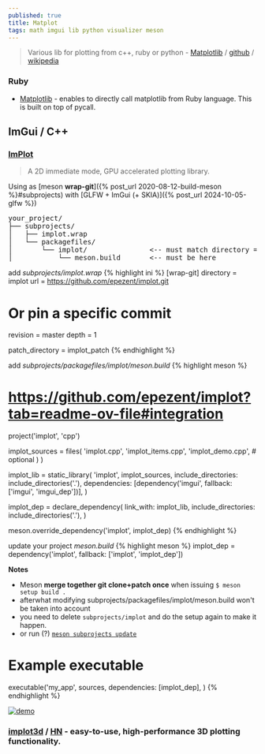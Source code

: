 ```yaml
---
published: true
title: Matplot
tags: math imgui lib python visualizer meson
---
```

> Various lib for plotting from c++, ruby or python - [Matplotlib](https://matplotlib.org/) / [github](https://github.com/matplotlib/matplotlib) / [wikipedia](https://en.wikipedia.org/wiki/Matplotlib)

### Ruby
- [Matplotlib](https://github.com/mrkn/matplotlib.rb#matplotlib) - enables to directly call matplotlib from Ruby language. This is built on top of pycall.

## ImGui / C++

### [ImPlot](https://github.com/epezent/implot?tab=readme-ov-file#implot)
> A 2D immediate mode, GPU accelerated plotting library.

Using as [meson **wrap-git**]({% post_url 2020-08-12-build-meson %}#subprojects) with [GLFW + ImGui (+ SKIA)]({% post_url 2024-10-05-glfw %})

<pre>
your_project/
├── subprojects/
│   ├── implot.wrap
│   └── packagefiles/
│       └── implot/               <-- must match directory = implot
│           └── meson.build       <-- must be here
</pre>

add _subprojects/implot.wrap_
{% highlight ini %}
[wrap-git]
directory = implot
url = https://github.com/epezent/implot.git
 
# Or pin a specific commit
revision = master
depth = 1

patch_directory = implot_patch
{% endhighlight %}

add _subprojects/packagefiles/implot/meson.build_
{% highlight meson %}
# https://github.com/epezent/implot?tab=readme-ov-file#integration
project('implot', 'cpp')

implot_sources = files(
  'implot.cpp',
  'implot_items.cpp',
  'implot_demo.cpp',  # optional
)
)

implot_lib = static_library(
  'implot',
  implot_sources,
  include_directories: include_directories('.'),
  dependencies: [dependency('imgui', fallback: ['imgui', 'imgui_dep'])],
)

implot_dep = declare_dependency(
  link_with: implot_lib,
  include_directories: include_directories('.'),
)

meson.override_dependency('implot', implot_dep)
{% endhighlight %}

update your project _meson.build_
{% highlight meson %}
implot_dep = dependency('implot', fallback: ['implot', 'implot_dep'])

**Notes**
- Meson **merge together git clone+patch once** when issuing `$ meson setup build .`
- afterwhat modifying subprojects/packagefiles/implot/meson.build won't be taken into account
- you need to delete `subprojects/implot` and do the setup again to make it happen.
- or run (?) [`meson subprojects update`](https://mensinda.github.io/meson/Subprojects.html#update-subprojects)

# Example executable
executable('my_app',
  sources,
  dependencies: [implot_dep],
)
{% endhighlight %}

[![demo](https://raw.githubusercontent.com/wiki/epezent/implot/screenshots3/example.PNG)](https://github.com/epezent/implot?tab=readme-ov-file#usage)

### [implot3d](https://github.com/brenocq/implot3d?tab=readme-ov-file#implot3d) / [HN](https://news.ycombinator.com/item?id=42448913) - easy-to-use, high-performance 3D plotting functionality. 

